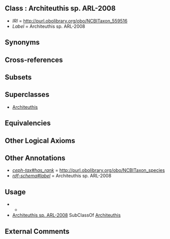 
## Class : Architeuthis sp. ARL-2008

 * *IRI* = http://purl.obolibrary.org/obo/NCBITaxon_559516
 * *Label* = Architeuthis sp. ARL-2008

## Synonyms


## Cross-references


## Subsets


## Superclasses

 * [Architeuthis](../../NCBITaxon/55/NCBITaxon_34555.md)

## Equivalencies


## Other Logical Axioms


## Other Annotations

 * *[ceph-tax#has_rank](../../ceph-tax#has/nk/ceph-tax#has_rank.md)* = http://purl.obolibrary.org/obo/NCBITaxon_species
 * *[rdf-schema#label](../../el/rdf-schema#label.md)* = Architeuthis sp. ARL-2008

## Usage

 * -
 * [Architeuthis sp. ARL-2008](../../NCBITaxon/16/NCBITaxon_559516.md) SubClassOf [Architeuthis](../../NCBITaxon/55/NCBITaxon_34555.md)

## External Comments

